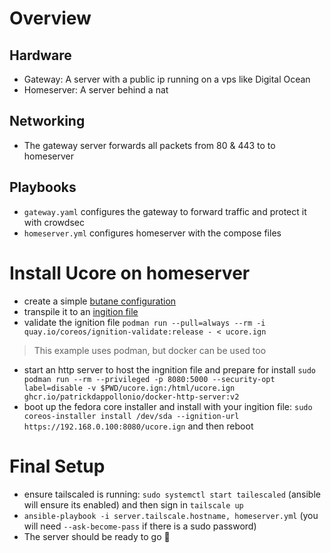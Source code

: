 # Overview
## Hardware
- Gateway: A server with a public ip running on a vps like Digital Ocean
- Homeserver: A server behind a nat
## Networking
- The gateway server forwards all packets from 80 & 443 to to homeserver
## Playbooks
- `gateway.yaml` configures the gateway to forward traffic and protect it with crowdsec
- `homeserver.yml` configures homeserver with the compose files

# Install Ucore on homeserver
- create a simple [butane configuration](https://github.com/ublue-os/ucore/blob/main/examples/ucore-autorebase.butane)
- transpile it to an [ingition file](https://coreos.github.io/butane/getting-started/#container-image)
- validate the ignition file `podman run --pull=always --rm -i quay.io/coreos/ignition-validate:release - < ucore.ign`
> This example uses podman, but docker can be used too
- start an http server to host the ingnition file and prepare for install `sudo podman run --rm --privileged -p 8080:5000 --security-opt label=disable -v $PWD/ucore.ign:/html/ucore.ign  ghcr.io/patrickdappollonio/docker-http-server:v2`
- boot up the fedora core installer and install with your ingition file: `sudo coreos-installer install /dev/sda --ignition-url https://192.168.0.100:8080/ucore.ign` and then reboot

# Final Setup
- ensure tailscaled is running: `sudo systemctl start tailescaled` (ansible will ensure its enabled) and then sign in `tailscale up` 
- `ansible-playbook -i server.tailscale.hostname, homeserver.yml` (you will need `--ask-become-pass` if there is a sudo password)
- The server should be ready to go 🎉
